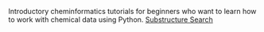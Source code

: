 Introductory cheminformatics tutorials for beginners who want to learn how to work with chemical data using Python.
[Substructure Search](https://colab.research.google.com/github/sofia-sunny/Introductory_Tutorials/blob/main/substructure_search.ipynb)

